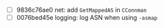- [ ] 9836c76ae0 net: add `GetMappedAS` in `CConnman`
- [ ] 0076bed45e logging: log ASN when using `-asmap`